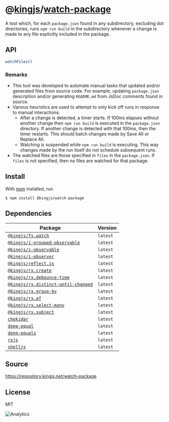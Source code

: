 # @[kingjs][@kingjs]/[watch-package][ns0]
A tool which, for each `package.json` found in any subdirectory, excluding dot directories, runs  `npm run build`  in the subdirectory whenever a change  is made to any file explicitly included in the package.

## API
```ts
watchFiles()
```


### Remarks
 - This tool was developed to automate manual tasks  that updated and/or generated files from source code. For example, updating `package.json` description and/or generating `README.md` from JsDoc comments found in source.
 - Various heuristics are used to attempt to only kick off runs in response to manual interactions:
   - After a change is detected, a timer starts. If 100ms elapses without another change then `npm run build` is executed in the `package.json` directory. If another change is detected with that 100ms, then the timer restarts. This should batch changes made by Save All or Replace All.
   - Watching is suspended while `npm run build` is executing. This way changes made by the run itself do not schedule subsequent runs.
 - The watched files are those specified in `files` in the `package.json`. If `files` is not specified, then no files  are watched for that package.

## Install
With [npm](https://npmjs.org/) installed, run
```
$ npm install @kingjs/watch-package
```
## Dependencies
|Package|Version|
|---|---|
|[`@kingjs/fs.watch`](https://www.npmjs.com/package/@kingjs/fs.watch)|`latest`|
|[`@kingjs/i-grouped-observable`](https://www.npmjs.com/package/@kingjs/i-grouped-observable)|`latest`|
|[`@kingjs/i-observable`](https://www.npmjs.com/package/@kingjs/i-observable)|`latest`|
|[`@kingjs/i-observer`](https://www.npmjs.com/package/@kingjs/i-observer)|`latest`|
|[`@kingjs/reflect.is`](https://www.npmjs.com/package/@kingjs/reflect.is)|`latest`|
|[`@kingjs/rx.create`](https://www.npmjs.com/package/@kingjs/rx.create)|`latest`|
|[`@kingjs/rx.debounce-time`](https://www.npmjs.com/package/@kingjs/rx.debounce-time)|`latest`|
|[`@kingjs/rx.distinct-until-changed`](https://www.npmjs.com/package/@kingjs/rx.distinct-until-changed)|`latest`|
|[`@kingjs/rx.group-by`](https://www.npmjs.com/package/@kingjs/rx.group-by)|`latest`|
|[`@kingjs/rx.of`](https://www.npmjs.com/package/@kingjs/rx.of)|`latest`|
|[`@kingjs/rx.select-many`](https://www.npmjs.com/package/@kingjs/rx.select-many)|`latest`|
|[`@kingjs/rx.subject`](https://www.npmjs.com/package/@kingjs/rx.subject)|`latest`|
|[`chokidar`](https://www.npmjs.com/package/chokidar)|`latest`|
|[`deep-equal`](https://www.npmjs.com/package/deep-equal)|`latest`|
|[`deep-equals`](https://www.npmjs.com/package/deep-equals)|`latest`|
|[`rxjs`](https://www.npmjs.com/package/rxjs)|`latest`|
|[`shelljs`](https://www.npmjs.com/package/shelljs)|`latest`|
## Source
https://repository.kingjs.net/watch-package
## License
MIT

![Analytics](https://analytics.kingjs.net/watch-package)

[@kingjs]: https://www.npmjs.com/package/kingjs
[ns0]: https://www.npmjs.com/package/@kingjs/watch-package
